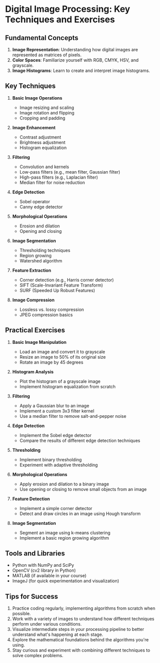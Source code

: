 # Digital Image Processing: Key Techniques and Exercises

## Fundamental Concepts

1. **Image Representation**: Understanding how digital images are represented as matrices of pixels.
2. **Color Spaces**: Familiarize yourself with RGB, CMYK, HSV, and grayscale.
3. **Image Histograms**: Learn to create and interpret image histograms.

## Key Techniques

1. **Basic Image Operations**
   - Image resizing and scaling
   - Image rotation and flipping
   - Cropping and padding

2. **Image Enhancement**
   - Contrast adjustment
   - Brightness adjustment
   - Histogram equalization

3. **Filtering**
   - Convolution and kernels
   - Low-pass filters (e.g., mean filter, Gaussian filter)
   - High-pass filters (e.g., Laplacian filter)
   - Median filter for noise reduction

4. **Edge Detection**
   - Sobel operator
   - Canny edge detector

5. **Morphological Operations**
   - Erosion and dilation
   - Opening and closing

6. **Image Segmentation**
   - Thresholding techniques
   - Region growing
   - Watershed algorithm

7. **Feature Extraction**
   - Corner detection (e.g., Harris corner detector)
   - SIFT (Scale-Invariant Feature Transform)
   - SURF (Speeded Up Robust Features)

8. **Image Compression**
   - Lossless vs. lossy compression
   - JPEG compression basics

## Practical Exercises

1. **Basic Image Manipulation**
   - Load an image and convert it to grayscale
   - Resize an image to 50% of its original size
   - Rotate an image by 45 degrees

2. **Histogram Analysis**
   - Plot the histogram of a grayscale image
   - Implement histogram equalization from scratch

3. **Filtering**
   - Apply a Gaussian blur to an image
   - Implement a custom 3x3 filter kernel
   - Use a median filter to remove salt-and-pepper noise

4. **Edge Detection**
   - Implement the Sobel edge detector
   - Compare the results of different edge detection techniques

5. **Thresholding**
   - Implement binary thresholding
   - Experiment with adaptive thresholding

6. **Morphological Operations**
   - Apply erosion and dilation to a binary image
   - Use opening or closing to remove small objects from an image

7. **Feature Detection**
   - Implement a simple corner detector
   - Detect and draw circles in an image using Hough transform

8. **Image Segmentation**
   - Segment an image using k-means clustering
   - Implement a basic region growing algorithm

## Tools and Libraries

- Python with NumPy and SciPy
- OpenCV (cv2 library in Python)
- MATLAB (if available in your course)
- ImageJ (for quick experimentation and visualization)

## Tips for Success

1. Practice coding regularly, implementing algorithms from scratch when possible.
2. Work with a variety of images to understand how different techniques perform under various conditions.
3. Visualize intermediate steps in your processing pipeline to better understand what's happening at each stage.
4. Explore the mathematical foundations behind the algorithms you're using.
5. Stay curious and experiment with combining different techniques to solve complex problems.

